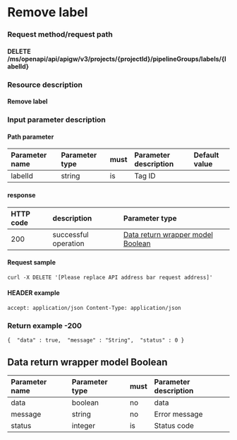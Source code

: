 # Remove label

### Request method/request path

#### DELETE /ms/openapi/api/apigw/v3/projects/{projectId}/pipelineGroups/labels/{labelId}

### Resource description

#### Remove label

### Input parameter description

#### Path parameter

| Parameter name | Parameter type | must | Parameter description | Default value |
| :------------- | :------------- | :--- | :-------------------- | :------------ |
| labelId        | string         | is   | Tag ID                |               |

#### response

| HTTP code | description          | Parameter type                                       |
| :-------- | :------------------- | :--------------------------------------------------- |
| 200       | successful operation | [Data return wrapper model Boolean](remove-label.md) |

#### Request sample

```
curl -X DELETE '[Please replace API address bar request address]' 
```

#### HEADER example

```
accept: application/json Content-Type: application/json 
```

### Return example -200

```
{  "data" : true,  "message" : "String",  "status" : 0 } 
```

## Data return wrapper model Boolean

| Parameter name | Parameter type | must | Parameter description |
| :------------- | :------------- | :--- | :-------------------- |
| data           | boolean        | no   | data                  |
| message        | string         | no   | Error message         |
| status         | integer        | is   | Status code           |

